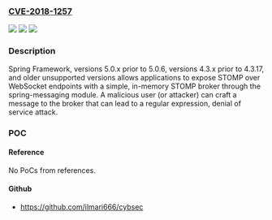 ### [CVE-2018-1257](https://cve.mitre.org/cgi-bin/cvename.cgi?name=CVE-2018-1257)
![](https://img.shields.io/static/v1?label=Product&message=Spring%20Framework&color=blue)
![](https://img.shields.io/static/v1?label=Version&message=n%2Fa&color=blue)
![](https://img.shields.io/static/v1?label=Vulnerability&message=ReDoS&color=brighgreen)

### Description

Spring Framework, versions 5.0.x prior to 5.0.6, versions 4.3.x prior to 4.3.17, and older unsupported versions allows applications to expose STOMP over WebSocket endpoints with a simple, in-memory STOMP broker through the spring-messaging module. A malicious user (or attacker) can craft a message to the broker that can lead to a regular expression, denial of service attack.

### POC

#### Reference
No PoCs from references.

#### Github
- https://github.com/ilmari666/cybsec

